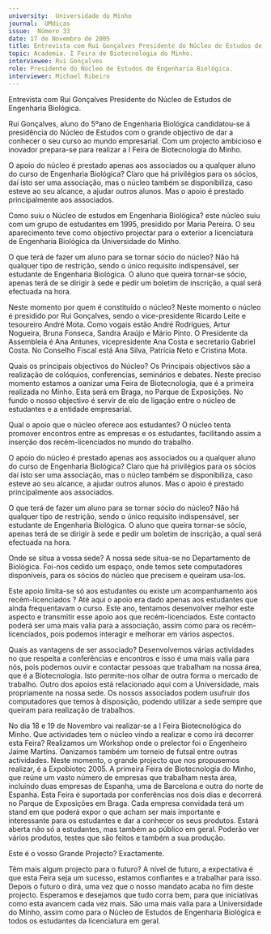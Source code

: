 ```yaml
---
university:  Universidade do Minho
journal:  UMdicas
issue:  Número 33
date: 17 de Novembro de 2005
title: Entrevista com Rui Gonçalves Presidente do Núcleo de Estudos de Engenharia Biológica.
topic: Academia. I Feira de Biotecnologia do Minho.
interviewee: Rui Gonçalves
role: Presidente do Núcleo de Estudos de Engenharia Biológica.
interviewer: Michael Ribeiro
---
```


Entrevista com Rui
Gonçalves Presidente
do Núcleo de Estudos
de Engenharia
Biológica.


Rui Gonçalves, aluno do 5ºano de
Engenharia Biológica candidatou-se á
presidência do Núcleo de Estudos
com o grande objectivo de dar a
conhecer o seu curso ao mundo
empresarial. Com um projecto
ambicioso e inovador prepara-se para
realizar a I Feira de Biotecnologia do
Minho.


O apoio do núcleo é prestado apenas
aos associados ou a qualquer aluno
do curso de Engenharia Biológica?
Claro que há privilégios para os sócios,
daí isto ser uma associação, mas o
núcleo também se disponibiliza, caso
esteve ao seu alcance, a ajudar outros
alunos. Mas o apoio é prestado
principalmente aos associados.


Como suiu o Núcleo de estudos em
Engenharia Biológica?
este núcleo suiu com um grupo de
estudantes em 1995, presidido por Maria
Pereira. O seu aparecimento teve como
objectivo projectar para o exterior a
licenciatura de Engenharia Biológica da
Universidade do Minho.


O que terá de fazer um aluno para se
tornar sócio do núcleo?
Não há qualquer tipo de restrição, sendo
o único requisito indispensável, ser
estudante de Engenharia Biológica. O
aluno que queira tornar-se sócio, apenas
terá de se dirigir à sede e pedir um
boletim de inscrição, a qual será
efectuada na hora.


Neste momento por quem é
constituído o núcleo?
Neste momento o núcleo é presidido por
Rui Gonçalves, sendo o vice-presidente
Ricardo Leite e tesoureiro André Mota.
Como vogais estão André Rodrigues,
Artur Nogueira, Bruna Fonseca, Sandra
Araújo e Mário Pinto. O Presidente da
Assembleia é Ana Antunes, vicepresidente Ana Costa e secretario
Gabriel Costa. No Conselho Fiscal está
Ana Silva, Patrícia Neto e Cristina Mota.


Quais os principais objectivos do
Núcleo?
Os Principais objectivos são a realização
de colóquios, conferencias, seminários e
debates. Neste preciso momento
estamos a oanizar uma Feira de
Biotecnologia, que é a primeira realizada
no Minho. Esta será em Braga, no Parque
de Exposições.
No fundo o nosso objectivo é servir de elo
de ligação entre o núcleo de estudantes e
a entidade empresarial.


Qual o apoio que o núcleo oferece aos
estudantes?
O núcleo tenta promover encontros entre
as empresas e os estudantes, facilitando
assim a inserção dos recém-licenciados
no mundo do trabalho.


O apoio do núcleo é prestado apenas
aos associados ou a qualquer aluno 
do curso de Engenharia Biológica? 
Claro que há privilégios para os sócios
daí isto ser uma associação, mas o 
núcleo também se disponibiliza, caso 
esteve ao seu alcance, a ajudar outros 
alunos. Mas o apoio é prestado 
principalmente aos associados.


O que terá de fazer um aluno para se
tornar sócio do núcleo? 
Não há qualquer tipo de restrição, sendo
o único requisito indispensável, ser
estudante de Engenharia Biológica. O
aluno que queira tornar-se sócio, apenas
terá de se dirigir à sede e pedir um 
boletim de inscrição, a qual será
efectuada na hora.


Onde se situa a vossa sede?
A nossa sede situa-se no Departamento
de Biológica. Foi-nos cedido um espaço,
onde temos sete computadores
disponíveis, para os sócios do núcleo que
precisem e queiram usa-los.


Este apoio limita-se só aos estudantes
ou existe um acompanhamento aos
recém-licenciados ?
Até aqui o apoio era dado apenas aos
estudantes que ainda frequentavam o
curso. Este ano, tentamos desenvolver
melhor este aspecto e transmitir esse
apoio aos que recém-licenciados. Este
contacto poderá ser uma mais valia para
a associação, assim como para os
recém-licenciados, pois podemos
interagir e melhorar em vários aspectos.


Quais as vantagens de ser associado?
Desenvolvemos várias actividades no
que respeita a conferências e encontros
e isso é uma mais valia para nós, pois
podemos ouvir e contactar pessoas que
trabalham na nossa área, que é a
Biotecnologia. Isto permite-nos olhar de
outra forma o mercado de trabalho. Outro
dos apoios está relacionado aqui com a
Universidade, mais propriamente na
nossa sede. Os nossos associados
podem usufruir dos computadores que
temos à disposição, podendo utilizar a
sede sempre que queiram para
realização de trabalhos.


No dia 18 e 19 de Novembro vai
realizar-se a I Feira Biotecnológica do
Minho. Que actividades tem o núcleo
vindo a realizar e como irá decorrer
esta Feira?
Realizamos um Workshop onde o
prelector foi o Engenheiro Jaime Martins.
Oanizamos também um torneio de futsal
entre outras actividades. Neste
momento, o grande projecto que nos
propusemos realizar, é a Expobiotec
2005. A primeira Feira de Biotecnologia
do Minho, que reúne um vasto número de
empresas que trabalham nesta área,
incluindo duas empresas de Espanha,
uma de Barcelona e outra do norte de
Espanha. Esta Feira é suportada por
conferências nos dois dias e decorrerá no
Parque de Exposições em Braga. Cada
empresa convidada terá um stand em
que poderá expor o que acham ser mais
importante e interessante para os
estudantes e dar a conhecer os seus
produtos. Estará aberta não só a
estudantes, mas também ao público em
geral. Poderão ver vários produtos,
testes que são feitos e também a sua
produção.


Este é o vosso Grande Projecto?
Exactamente.


Têm mais algum projecto para o
futuro?
A nível de futuro, a expectativa é que esta
Feira seja um sucesso, estamos
confiantes e a trabalhar para isso. Depois
o futuro o dirá, uma vez que o nosso
mandato acaba no fim deste projecto.
Esperamos e desejamos que tudo corra
bem, para que iniciativas como esta
avancem cada vez mais. São uma mais
valia para a Universidade do Minho,
assim como para o Núcleo de Estudos de
Engenharia Biológica e todos os
estudantes da licenciatura em geral.